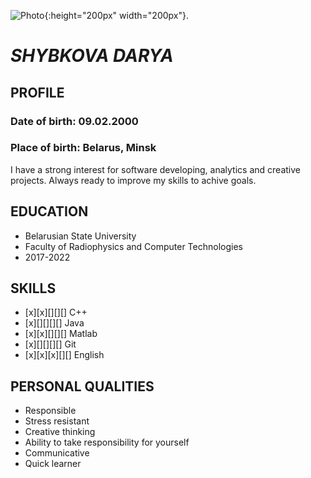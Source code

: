 ![Photo](https://pp.userapi.com/c639226/v639226111/38499/aSv0Wp-9TlU.jpg "Profile picture"){:height="200px" width="200px"}.
# *SHYBKOVA DARYA*

## **PROFILE**
### **Date of birth**: 09.02.2000
### **Place of birth**: Belarus, Minsk
I have a strong interest for software developing, analytics and creative projects.
Always ready to improve my skills to achive goals.

## **EDUCATION**
- Belarusian State University
- Faculty of Radiophysics and Computer Technologies
- 2017-2022

## **SKILLS**
- [x][x][][][] C++
- [x][][][][] Java
- [x][x][][][] Matlab
- [x][][][][] Git
- [x][x][x][][] English

## **PERSONAL QUALITIES**
  - Responsible
  - Stress resistant
  - Creative thinking
  - Ability to take responsibility for yourself
  - Communicative
  - Quick learner 
